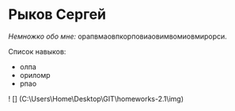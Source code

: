 # Рыков Сергей

*Немножко обо мне:*
орапвмаовпкорповиаовимвомиовмирорси.

Список навыков:
* олпа
* ориломр
* рпао



! [] (C:\Users\Home\Desktop\GIT\homeworks-2.1\img)